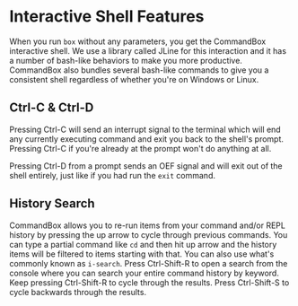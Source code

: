 # Interactive Shell Features

When you run `box` without any parameters, you get the CommandBox interactive shell.  We use a library called JLine for this interaction and it has a number of bash-like behaviors to make you more productive.  CommandBox also bundles several bash-like commands to give you a consistent shell regardless of whether you're on Windows or Linux.

## Ctrl-C & Ctrl-D

Pressing Ctrl-C will send an interrupt signal to the terminal which will end any currently executing command and exit you back to the shell's prompt.  Pressing Ctrl-C if you're already at the prompt won't do anything at all.

Pressing Ctrl-D from a prompt sends an OEF signal and will exit out of the shell entirely, just like if you had run the `exit` command.

## History Search



CommandBox allows you to re-run items from your command and/or REPL history by pressing the up arrow  to cycle through previous commands.  You  can type a partial command  like `cd` and then hit up arrow and the history items will be filtered to items starting with that.  You can also use what's commonly known as `i-search`.  Press Ctrl-Shift-R to open a search from the console where you can search your entire command history by keyword.  Keep pressing Ctrl-Shift-R to cycle through the results.  Press Ctrl-Shift-S to cycle backwards through the results.

